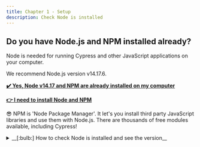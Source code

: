 ```yaml
---
title: Chapter 1 - Setup
description: Check Node is installed
---
```


## Do you have Node.js and NPM installed already?

Node is needed for running Cypress and other JavaScript applications on your computer.

We recommend Node.js version v14.17.6.

__[:heavy_check_mark: Yes, Node v14.17 and NPM are already installed on my computer](../../c2/c1e4/c1e4.md)__

__[:point_right: I need to install Node and NPM](../c1e3/c1e3.md)__

:sunglasses: NPM is 'Node Package Manager'. It let's you install third party JavaScript libraries and use them with Node.js. There are thousands of free modules available, including Cypress!

<details>
  <summary>__[:bulb:] How to check Node is installed and see the version__</summary>

## [:bulb:] How to check if Node is installed

Open the Windows Command Prompt, Powershell or a similar command line tool, and type:

```bash
node -v
```

> This should print the version number so you’ll see something like this `v14.17.6`.

We recommend Node.js version v14.17.6

If you see an error message or a different version please [:point_right: install Node](../c1e3/c1e3.md).

## [:bulb:] How to check if NPM is installed

Open the command line, and type:

```bash
npm -v
```

> You should see something like this `6.14.13`.

</details>
